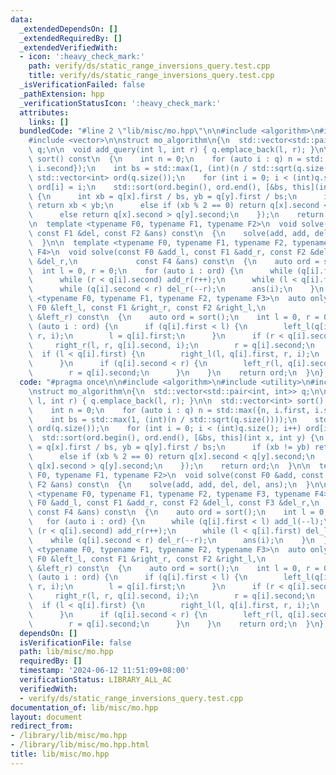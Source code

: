 ```yaml
---
data:
  _extendedDependsOn: []
  _extendedRequiredBy: []
  _extendedVerifiedWith:
  - icon: ':heavy_check_mark:'
    path: verify/ds/static_range_inversions_query.test.cpp
    title: verify/ds/static_range_inversions_query.test.cpp
  _isVerificationFailed: false
  _pathExtension: hpp
  _verificationStatusIcon: ':heavy_check_mark:'
  attributes:
    links: []
  bundledCode: "#line 2 \"lib/misc/mo.hpp\"\n\n#include <algorithm>\n#include <utility>\n\
    #include <vector>\n\nstruct mo_algorithm\n{\n  std::vector<std::pair<int, int>>\
    \ q;\n\n  void add_query(int l, int r) { q.emplace_back(l, r); }\n\n  std::vector<int>\
    \ sort() const\n  {\n    int n = 0;\n    for (auto i : q) n = std::max({n, i.first,\
    \ i.second});\n    int bs = std::max(1, (int)(n / std::sqrt(q.size())));\n   \
    \ std::vector<int> ord(q.size());\n    for (int i = 0; i < (int)q.size(); i++)\
    \ ord[i] = i;\n    std::sort(ord.begin(), ord.end(), [&bs, this](int x, int y)\
    \ {\n      int xb = q[x].first / bs, yb = q[y].first / bs;\n      if (xb != yb)\
    \ return xb < yb;\n      else if (xb % 2 == 0) return q[x].second < q[y].second;\n\
    \      else return q[x].second > q[y].second;\n    });\n    return ord;\n  }\n\
    \n  template <typename F0, typename F1, typename F2>\n  void solve(const F0 &add,\
    \ const F1 &del, const F2 &ans) const\n  {\n    solve(add, add, del, del, ans);\n\
    \  }\n\n  template <typename F0, typename F1, typename F2, typename F3, typename\
    \ F4>\n  void solve(const F0 &add_l, const F1 &add_r, const F2 &del_l, const F3\
    \ &del_r,\n             const F4 &ans) const\n  {\n    auto ord = sort();\n  \
    \  int l = 0, r = 0;\n    for (auto i : ord) {\n      while (q[i].first < l) add_l(--l);\n\
    \      while (r < q[i].second) add_r(r++);\n      while (l < q[i].first) del_l(l++);\n\
    \      while (q[i].second < r) del_r(--r);\n      ans(i);\n    }\n  }\n\n  template\
    \ <typename F0, typename F1, typename F2, typename F3>\n  auto only_move(const\
    \ F0 &left_l, const F1 &right_r, const F2 &right_l,\n                 const F3\
    \ &left_r) const\n  {\n    auto ord = sort();\n    int l = 0, r = 0;\n    for\
    \ (auto i : ord) {\n      if (q[i].first < l) {\n        left_l(q[i].first, l,\
    \ r, i);\n        l = q[i].first;\n      }\n      if (r < q[i].second) {\n   \
    \     right_r(l, r, q[i].second, i);\n        r = q[i].second;\n      }\n    \
    \  if (l < q[i].first) {\n        right_l(l, q[i].first, r, i);\n        l = q[i].first;\n\
    \      }\n      if (q[i].second < r) {\n        left_r(l, q[i].second, r, i);\n\
    \        r = q[i].second;\n      }\n    }\n    return ord;\n  }\n};\n"
  code: "#pragma once\n\n#include <algorithm>\n#include <utility>\n#include <vector>\n\
    \nstruct mo_algorithm\n{\n  std::vector<std::pair<int, int>> q;\n\n  void add_query(int\
    \ l, int r) { q.emplace_back(l, r); }\n\n  std::vector<int> sort() const\n  {\n\
    \    int n = 0;\n    for (auto i : q) n = std::max({n, i.first, i.second});\n\
    \    int bs = std::max(1, (int)(n / std::sqrt(q.size())));\n    std::vector<int>\
    \ ord(q.size());\n    for (int i = 0; i < (int)q.size(); i++) ord[i] = i;\n  \
    \  std::sort(ord.begin(), ord.end(), [&bs, this](int x, int y) {\n      int xb\
    \ = q[x].first / bs, yb = q[y].first / bs;\n      if (xb != yb) return xb < yb;\n\
    \      else if (xb % 2 == 0) return q[x].second < q[y].second;\n      else return\
    \ q[x].second > q[y].second;\n    });\n    return ord;\n  }\n\n  template <typename\
    \ F0, typename F1, typename F2>\n  void solve(const F0 &add, const F1 &del, const\
    \ F2 &ans) const\n  {\n    solve(add, add, del, del, ans);\n  }\n\n  template\
    \ <typename F0, typename F1, typename F2, typename F3, typename F4>\n  void solve(const\
    \ F0 &add_l, const F1 &add_r, const F2 &del_l, const F3 &del_r,\n            \
    \ const F4 &ans) const\n  {\n    auto ord = sort();\n    int l = 0, r = 0;\n \
    \   for (auto i : ord) {\n      while (q[i].first < l) add_l(--l);\n      while\
    \ (r < q[i].second) add_r(r++);\n      while (l < q[i].first) del_l(l++);\n  \
    \    while (q[i].second < r) del_r(--r);\n      ans(i);\n    }\n  }\n\n  template\
    \ <typename F0, typename F1, typename F2, typename F3>\n  auto only_move(const\
    \ F0 &left_l, const F1 &right_r, const F2 &right_l,\n                 const F3\
    \ &left_r) const\n  {\n    auto ord = sort();\n    int l = 0, r = 0;\n    for\
    \ (auto i : ord) {\n      if (q[i].first < l) {\n        left_l(q[i].first, l,\
    \ r, i);\n        l = q[i].first;\n      }\n      if (r < q[i].second) {\n   \
    \     right_r(l, r, q[i].second, i);\n        r = q[i].second;\n      }\n    \
    \  if (l < q[i].first) {\n        right_l(l, q[i].first, r, i);\n        l = q[i].first;\n\
    \      }\n      if (q[i].second < r) {\n        left_r(l, q[i].second, r, i);\n\
    \        r = q[i].second;\n      }\n    }\n    return ord;\n  }\n};\n"
  dependsOn: []
  isVerificationFile: false
  path: lib/misc/mo.hpp
  requiredBy: []
  timestamp: '2024-06-12 11:51:09+08:00'
  verificationStatus: LIBRARY_ALL_AC
  verifiedWith:
  - verify/ds/static_range_inversions_query.test.cpp
documentation_of: lib/misc/mo.hpp
layout: document
redirect_from:
- /library/lib/misc/mo.hpp
- /library/lib/misc/mo.hpp.html
title: lib/misc/mo.hpp
---
```

